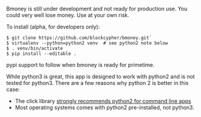 Bmoney is still under development and not ready for production use. You could very well lose money. Use at your own risk.

To install (alpha, for developers only):
```
$ git clone https://github.com/blockcypher/bmoney.git`
$ virtualenv --python=python2 venv  # see python2 note below 
$ . venv/bin/activate
$ pip install --editable .
```

pypi support to follow when bmoney is ready for primetime.

While python3 is great, this app is designed to work with python2 and is not tested for python3. There are a few reasons why python 2 is better in this case:
- The click library [strongly recommends python2 for command line apps](http://click.pocoo.org/4/python3/)
- Most operating systems comes with python2 pre-installed, not python3.
